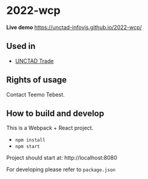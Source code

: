 # 2022-wcp

**Live demo** https://unctad-infovis.github.io/2022-wcp/

## Used in

* [UNCTAD Trade](https://twitter.com/UNCTADTrade/status/1551463552665505793)

## Rights of usage

Contact Teemo Tebest.

## How to build and develop

This is a Webpack + React project.

* `npm install`
* `npm start`

Project should start at: http://localhost:8080

For developing please refer to `package.json`